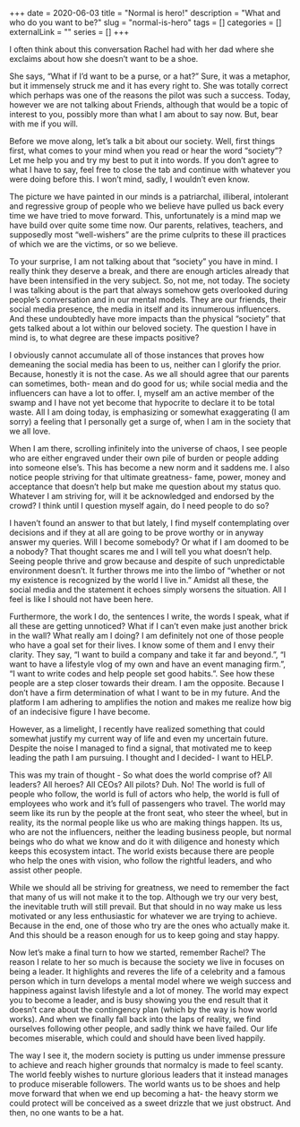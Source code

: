 +++
date = 2020-06-03
title = "Normal is hero!"
description = "What and who do you want to be?"
slug = "normal-is-hero"
tags = []
categories = []
externalLink = ""
series = []
+++

I often think about this conversation Rachel had with her dad where she exclaims about how she doesn’t want to be a shoe.

She says, “What if I’d want to be a purse, or a hat?” Sure, it was a metaphor, but it immensely struck me and it has every right to. She was totally correct which perhaps was one of the reasons the pilot was such a success. Today, however we are not talking about Friends, although that would be a topic of interest to you, possibly more than what I am about to say now. But, bear with me if you will.

Before we move along, let’s talk a bit about our society. Well, first things first, what comes to your mind when you read or hear the word “society”? Let me help you and try my best to put it into words. If you don’t agree to what I have to say, feel free to close the tab and continue with whatever you were doing before this. I won’t mind, sadly, I wouldn’t even know.

The picture we have painted in our minds is a patriarchal, illiberal, intolerant and regressive group of people who we believe have pulled us back every time we have tried to move forward. This, unfortunately is a mind map we have build over quite some time now. Our parents, relatives, teachers, and supposedly most “well-wishers” are the prime culprits to these ill practices of which we are the victims, or so we believe.

To your surprise, I am not talking about that “society” you have in mind. I really think they deserve a break, and there are enough articles already that have been intensified in the very subject. So, not me, not today. The society I was talking about is the part that always somehow gets overlooked during people’s conversation and in our mental models. They are our friends, their social media presence, the media in itself and its innumerous influencers. And these undoubtedly have more impacts than the physical “society” that gets talked about a lot within our beloved society. The question I have in mind is, to what degree are these impacts positive?

I obviously cannot accumulate all of those instances that proves how demeaning the social media has been to us, neither can I glorify the prior. Because, honestly it is not the case. As we all should agree that our parents can sometimes, both- mean and do good for us; while social media and the influencers can have a lot to offer. I, myself am an active member of the swamp and I have not yet become that hypocrite to declare it to be total waste. All I am doing today, is emphasizing or somewhat exaggerating (I am sorry) a feeling that I personally get a surge of, when I am in the society that we all love.

When I am there, scrolling infinitely into the universe of chaos, I see people who are either engraved under their own pile of burden or people adding into someone else’s. This has become a new norm and it saddens me. I also notice people striving for that ultimate greatness- fame, power, money and acceptance that doesn’t help but make me question about my status quo. Whatever I am striving for, will it be acknowledged and endorsed by the crowd? I think until I question myself again, do I need people to do so?

I haven’t found an answer to that but lately, I find myself contemplating over decisions and if they at all are going to be prove worthy or in anyway answer my queries. Will I become somebody? Or what if I am doomed to be a nobody? That thought scares me and I will tell you what doesn’t help. Seeing people thrive and grow because and despite of such unpredictable environment doesn’t. It further throws me into the limbo of “whether or not my existence is recognized by the world I live in.” Amidst all these, the social media and the statement it echoes simply worsens the situation. All I feel is like I should not have been here.

Furthermore, the work I do, the sentences I write, the words I speak, what if all these are getting unnoticed? What if I can’t even make just another brick in the wall? What really am I doing? I am definitely not one of those people who have a goal set for their lives. I know some of them and I envy their clarity. They say, “I want to build a company and take it far and beyond.”, “I want to have a lifestyle vlog of my own and have an event managing firm.”, “I want to write codes and help people set good habits.”. See how these people are a step closer towards their dream. I am the opposite. Because I don’t have a firm determination of what I want to be in my future. And the platform I am adhering to amplifies the notion and makes me realize how big of an indecisive figure I have become.

However, as a limelight, I recently have realized something that could somewhat justify my current way of life and even my uncertain future. Despite the noise I managed to find a signal, that motivated me to keep leading the path I am pursuing. I thought and I decided- I want to HELP.

This was my train of thought - So what does the world comprise of? All leaders? All heroes? All CEOs? All pilots? Duh. No! The world is full of people who follow, the world is full of actors who help, the world is full of employees who work and it’s full of passengers who travel. The world may seem like its run by the people at the front seat, who steer the wheel, but in reality, its the normal people like us who are making things happen. Its us, who are not the influencers, neither the leading business people, but normal beings who do what we know and do it with diligence and honesty which keeps this ecosystem intact. The world exists because there are people who help the ones with vision, who follow the rightful leaders, and who assist other people.

While we should all be striving for greatness, we need to remember the fact that many of us will not make it to the top. Although we try our very best, the inevitable truth will still prevail. But that should in no way make us less motivated or any less enthusiastic for whatever we are trying to achieve. Because in the end, one of those who try are the ones who actually make it. And this should be a reason enough for us to keep going and stay happy.

Now let’s make a final turn to how we started, remember Rachel? The reason I relate to her so much is because the society we live in focuses on being a leader. It highlights and reveres the life of a celebrity and a famous person which in turn develops a mental model where we weigh success and happiness against lavish lifestyle and a lot of money. The world may expect you to become a leader, and is busy showing you the end result that it doesn’t care about the contingency plan (which by the way is how world works). And when we finally fall back into the laps of reality, we find ourselves following other people, and sadly think we have failed. Our life becomes miserable, which could and should have been lived happily.

The way I see it, the modern society is putting us under immense pressure to achieve and reach higher grounds that normalcy is made to feel scanty. The world feebly wishes to nurture glorious leaders that it instead manages to produce miserable followers. The world wants us to be shoes and help move forward that when we end up becoming a hat- the heavy storm we could protect will be conceived as a sweet drizzle that we just obstruct. And then, no one wants to be a hat.
